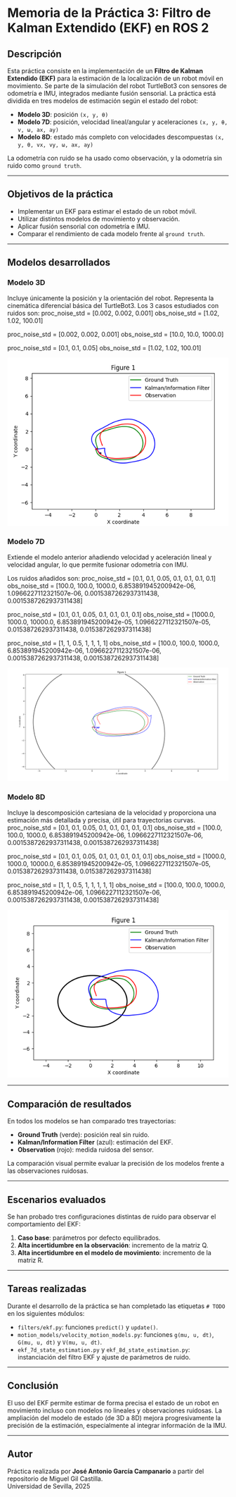 # Memoria de la Práctica 3: Filtro de Kalman Extendido (EKF) en ROS 2

## Descripción

Esta práctica consiste en la implementación de un **Filtro de Kalman Extendido (EKF)** para la estimación de la localización de un robot móvil en movimiento. Se parte de la simulación del robot TurtleBot3 con sensores de odometría e IMU, integrados mediante fusión sensorial. La práctica está dividida en tres modelos de estimación según el estado del robot:

- **Modelo 3D**: posición `(x, y, θ)`
- **Modelo 7D**: posición, velocidad lineal/angular y aceleraciones `(x, y, θ, v, ω, ax, ay)`
- **Modelo 8D**: estado más completo con velocidades descompuestas `(x, y, θ, vx, vy, ω, ax, ay)`

La odometría con ruido se ha usado como observación, y la odometría sin ruido como `ground truth`.

---

## Objetivos de la práctica

- Implementar un EKF para estimar el estado de un robot móvil.
- Utilizar distintos modelos de movimiento y observación.
- Aplicar fusión sensorial con odometría e IMU.
- Comparar el rendimiento de cada modelo frente al `ground truth`.

---

## Modelos desarrollados

### Modelo 3D

Incluye únicamente la posición y la orientación del robot. Representa la cinemática diferencial básica del TurtleBot3.
Los 3 casos estudiados con ruidos son:
proc_noise_std = [0.002, 0.002, 0.001] 
obs_noise_std = [1.02, 1.02, 100.01]

proc_noise_std = [0.002, 0.002, 0.001] 
obs_noise_std = [10.0, 10.0, 1000.0]

proc_noise_std = [0.1, 0.1, 0.05] 
obs_noise_std = [1.02, 1.02, 100.01]

![Modelo 3D](images/3.png)

### Modelo 7D

Extiende el modelo anterior añadiendo velocidad y aceleración lineal y velocidad angular, lo que permite fusionar odometría con IMU.

Los ruidos añadidos son:
proc_noise_std = [0.1, 0.1, 0.05, 0.1, 0.1, 0.1, 0.1]
obs_noise_std = [100.0, 100.0, 1000.0, 6.853891945200942e-06, 1.0966227112321507e-06, 0.0015387262937311438, 0.0015387262937311438]

proc_noise_std = [0.1, 0.1, 0.05, 0.1, 0.1, 0.1, 0.1]
obs_noise_std = [1000.0, 1000.0, 10000.0, 6.853891945200942e-05, 1.0966227112321507e-05, 0.015387262937311438, 0.015387262937311438]

proc_noise_std = [1, 1, 0.5, 1, 1, 1, 1]
obs_noise_std = [100.0, 100.0, 1000.0, 6.853891945200942e-06, 1.0966227112321507e-06, 0.0015387262937311438, 0.0015387262937311438]


![Modelo 7D](images/7.png)

### Modelo 8D

Incluye la descomposición cartesiana de la velocidad y proporciona una estimación más detallada y precisa, útil para trayectorias curvas.
proc_noise_std = [0.1, 0.1, 0.05, 0.1, 0.1, 0.1, 0.1, 0.1]
obs_noise_std = [100.0, 100.0, 1000.0, 6.853891945200942e-06, 1.0966227112321507e-06, 0.0015387262937311438, 0.0015387262937311438]

proc_noise_std = [0.1, 0.1, 0.05, 0.1, 0.1, 0.1, 0.1, 0.1]
obs_noise_std = [1000.0, 1000.0, 10000.0, 6.853891945200942e-05, 1.0966227112321507e-05, 0.015387262937311438, 0.015387262937311438]

proc_noise_std = [1, 1, 0.5, 1, 1, 1, 1, 1]
obs_noise_std = [100.0, 100.0, 1000.0, 6.853891945200942e-06, 1.0966227112321507e-06, 0.0015387262937311438, 0.0015387262937311438]


![Modelo 8D](images/8.png)

---

## Comparación de resultados

En todos los modelos se han comparado tres trayectorias:

- **Ground Truth** (verde): posición real sin ruido.
- **Kalman/Information Filter** (azul): estimación del EKF.
- **Observation** (rojo): medida ruidosa del sensor.

La comparación visual permite evaluar la precisión de los modelos frente a las observaciones ruidosas.

---

## Escenarios evaluados

Se han probado tres configuraciones distintas de ruido para observar el comportamiento del EKF:

1. **Caso base**: parámetros por defecto equilibrados.
2. **Alta incertidumbre en la observación**: incremento de la matriz Q.
3. **Alta incertidumbre en el modelo de movimiento**: incremento de la matriz R.

---

## Tareas realizadas

Durante el desarrollo de la práctica se han completado las etiquetas `# TODO` en los siguientes módulos:

- `filters/ekf.py`: funciones `predict()` y `update()`.
- `motion_models/velocity_motion_models.py`: funciones `g(mu, u, dt)`, `G(mu, u, dt)` y `V(mu, u, dt)`.
- `ekf_7d_state_estimation.py` y `ekf_8d_state_estimation.py`: instanciación del filtro EKF y ajuste de parámetros de ruido.

---

## Conclusión

El uso del EKF permite estimar de forma precisa el estado de un robot en movimiento incluso con modelos no lineales y observaciones ruidosas. La ampliación del modelo de estado (de 3D a 8D) mejora progresivamente la precisión de la estimación, especialmente al integrar información de la IMU.

---

## Autor

Práctica realizada por **José Antonio García Campanario** a partir del repositorio de Miguel Gil Castilla.  
Universidad de Sevilla, 2025
